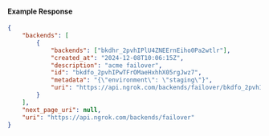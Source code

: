 <!-- Code generated for API Clients. DO NOT EDIT. -->

#### Example Response

```json
{
	"backends": [
		{
			"backends": ["bkdhr_2pvhIPlU4ZNEErnEiho0Pa2wtlr"],
			"created_at": "2024-12-08T10:06:15Z",
			"description": "acme failover",
			"id": "bkdfo_2pvhIPwTFrOMaeHxhhX05rgJwz7",
			"metadata": "{\"environment\": \"staging\"}",
			"uri": "https://api.ngrok.com/backends/failover/bkdfo_2pvhIPwTFrOMaeHxhhX05rgJwz7"
		}
	],
	"next_page_uri": null,
	"uri": "https://api.ngrok.com/backends/failover"
}
```

